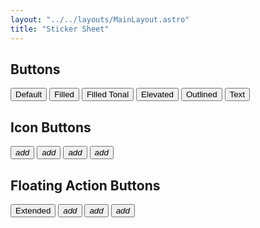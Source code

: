 ```yaml
---
layout: "../../layouts/MainLayout.astro"
title: "Sticker Sheet"
---
```


## Buttons

<div class="row gap">
    <button class="button">Default</button>
    <button class="button filled">Filled</button>
    <button class="button filled-tonal">Filled Tonal</button>
    <button class="button elevated">Elevated</button>
    <button class="button outlined">Outlined</button>
    <button class="button text">Text</button>
</div>

## Icon Buttons

<div class="row gap">
    <button class="icon"><i class="material-icons">add</i></button>
    <button class="icon contained filled"><i class="material-icons">add</i></button>
    <button class="icon contained filled-tonal"><i class="material-icons">add</i></button>
    <button class="icon contained outlined"><i class="material-icons">add</i></button>
</div>

## Floating Action Buttons

<div class="row gap">
    <button class="button fab extended">Extended</button>
    <button class="button fab small"><i class="material-icons">add</i></button>
    <button class="button fab"><i class="material-icons">add</i></button>
    <button class="button fab large"><i class="material-icons">add</i></button>
</div>
